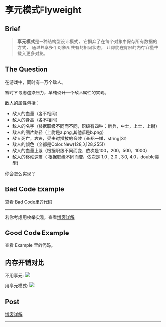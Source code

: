 # 享元模式Flyweight


## Brief

> **享元模式**是一种结构型设计模式， 它摒弃了在每个对象中保存所有数据的方式， 通过共享多个对象所共有的相同状态， 让你能在有限的内存容量中载入更多对象。

## The Question

在游戏中，同时有一万个敌人。

暂时不考虑渲染压力，单纯设计一个敌人属性的实现。

敌人的属性包括：

- 敌人的血量（各不相同）
- 敌人的身高（各不相同）
- 敌人的名字（根据职级不同而不同，职级有四种：新兵，中士，上士，上尉）
- 敌人的图片路径（上尉是a.png,其他都是b.png）
- 敌人死亡，攻击，受击时播放的音效（全都一样，string[3]）
- 敌人的颜色（全都是Color.New(128,0,128,255))
- 敌人的血量上限（根据职级不同而变，依次是100，200，500，1000）
- 敌人的移动速度（ 根据职级不同而变，依次是 1.0 , 2.0 , 3.0, 4.0，double类型)

你会怎么实现？

## Bad Code Example

查看 Bad Code里的代码

---

若你考虑用枚举实现，查看[博客详解](https://wenqu.site/Unity%E8%AE%BE%E8%AE%A1%E6%A8%A1%E5%BC%8F%E2%80%94%E4%BA%AB%E5%85%83%E6%A8%A1%E5%BC%8F%EF%BC%88%E9%99%84%E4%BB%A3%E7%A0%81%EF%BC%89.html)

## Good Code Example

查看 Example 里的代码。

## 内存开销对比

不用享元:
![](https://wenqu.space/uploads/2023/01/31/20230131114215.png)

用享元模式:
![](https://wenqu.space/uploads/2023/01/31/20230131114910.png)
## Post

[博客详解](https://wenqu.site/Unity%E8%AE%BE%E8%AE%A1%E6%A8%A1%E5%BC%8F%E2%80%94%E4%BA%AB%E5%85%83%E6%A8%A1%E5%BC%8F%EF%BC%88%E9%99%84%E4%BB%A3%E7%A0%81%EF%BC%89.html)

---